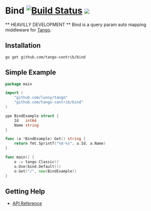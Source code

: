 Bind [![Build Status](https://drone.io/github.com/tango-contrib/bind/status.png)](https://drone.io/github.com/tango-contrib/bind/latest) [![](http://gocover.io/_badge/github.com/tango-contrib/bind)](http://gocover.io/github.com/tango-contrib/bind)
======

** HEAVILLY DEVELOPMENT **
Bind is a query param auto mapping middleware for [Tango](https://github.com/lunny/tango). 

## Installation

    go get github.com/tango-contrib/bind

## Simple Example

```Go
package main

import (
    "github.com/lunny/tango"
    "github.com/tango-contrib/bind"
)

ype BindExample struct {
    Id   int64
    Name string
}

func (a *BindExample) Get() string {
    return fmt.Sprintf("%d-%s", a.Id, a.Name)
}

func main() {
    o := tango.Classic()
    o.Use(bind.Default())
    o.Get("/", new(BindExample))
}
```

## Getting Help

- [API Reference](https://gowalker.org/github.com/tango-contrib/bind)
